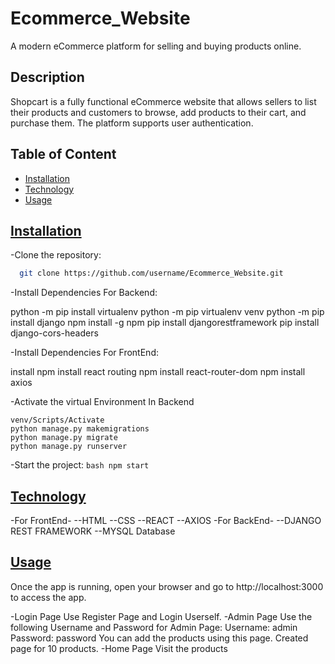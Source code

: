 # Ecommerce_Website

A modern eCommerce platform for selling and buying products online.

## Description

Shopcart is a fully functional eCommerce website that allows sellers to list their products and customers to browse, add products to their cart, and purchase them.
The platform supports user authentication.

## Table of Content

- [Installation](#installation)
- [Technology](#technologies)
- [Usage](#usage)

## [Installation](#installation)

-Clone the repository:
  ```bash
    git clone https://github.com/username/Ecommerce_Website.git
  ```

-Install Dependencies For Backend:

  python -m pip install virtualenv
  python -m pip virtualenv venv
  python -m pip install django
  npm install -g npm
  pip install djangorestframework
  pip install django-cors-headers

  
-Install Dependencies For FrontEnd:

  install npm
  install react routing
  npm install react-router-dom
  npm install axios

-Activate the virtual Environment In Backend

    venv/Scripts/Activate
    python manage.py makemigrations
    python manage.py migrate
    python manage.py runserver    
    
-Start the project:
    ```bash
    npm start
    ```
## [Technology](#technologies)
-For FrontEnd-
  --HTML
  --CSS
  --REACT
  --AXIOS
-For BackEnd-
  --DJANGO REST FRAMEWORK
  --MYSQL Database

## [Usage](#usage)

Once the app is running, open your browser and go to http://localhost:3000 to access the app.

-Login Page
  Use Register Page and Login Userself.
-Admin Page
  Use the following Username and Password for Admin Page:
        Username: admin
        Password: password
  You can add the products using this page. Created page for 10 products.
-Home Page
  Visit the products




  
  
  

     
